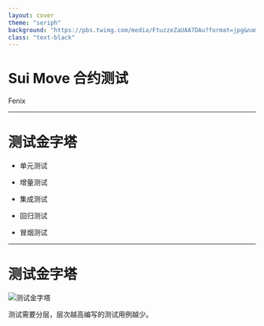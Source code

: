 ```yaml
---
layout: cover
theme: "seriph"
background: "https://pbs.twimg.com/media/FtuzzeZaUAA7DAu?format=jpg&name=large"
class: "text-black"
---
```


# Sui Move 合约测试

Fenix

<!--

大家好，我是Fenix。

本次和大家一起学习的是Move合约的测试。

-->

---

# 测试金字塔

- 单元测试

- 增量测试

- 集成测试

- 回归测试

- 冒烟测试

---

# 测试金字塔

![测试金字塔](/test.png)

测试需要分层，层次越高编写的测试用例越少。
